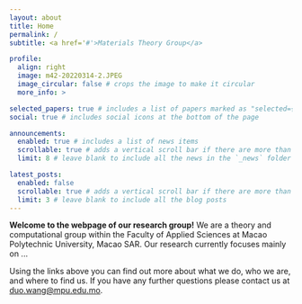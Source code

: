```yaml
---
layout: about
title: Home
permalink: /
subtitle: <a href='#'>Materials Theory Group</a>

profile:
  align: right
  image: m42-20220314-2.JPEG
  image_circular: false # crops the image to make it circular
  more_info: >

selected_papers: true # includes a list of papers marked as "selected={true}"
social: true # includes social icons at the bottom of the page

announcements:
  enabled: true # includes a list of news items
  scrollable: true # adds a vertical scroll bar if there are more than 3 news items
  limit: 8 # leave blank to include all the news in the `_news` folder

latest_posts:
  enabled: false
  scrollable: true # adds a vertical scroll bar if there are more than 3 new posts items
  limit: 3 # leave blank to include all the blog posts
---
```



**Welcome to the webpage of our research group!**
We are a theory and computational group within the Faculty of Applied Sciences at Macao Polytechnic University, Macao SAR. Our research currently focuses mainly on ...

Using the links above you can find out more about what we do, who we are, and where to find us. If you have any further questions please contact us at <duo.wang@mpu.edu.mo>.


